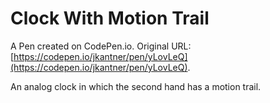 # Clock With Motion Trail

A Pen created on CodePen.io. Original URL: [https://codepen.io/jkantner/pen/yLovLeQ](https://codepen.io/jkantner/pen/yLovLeQ).

An analog clock in which the second hand has a motion trail.